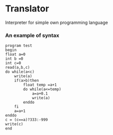 # Translator
Interpreter for simple own programming language



### An example of syntax
```
program test
begin
float a=0
int b =0
int c=0
read(a,b,c)
do while(a<c)
	write(a)
	if(a>b)then
		float temp =a+1
		do while(a<=temp)
			a=a+0.1
			write(a)
		enddo
	fi
	a=a+1
enddo
c = (c==a)?333:-999
write(c)
end
```